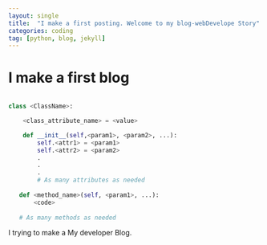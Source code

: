 ```yaml
---
layout: single
title:  "I make a first posting. Welcome to my blog-webDevelope Story"
categories: coding
tag: [python, blog, jekyll]
---
```


# I make a first blog

```python

class <ClassName>:

    <class_attribute_name> = <value>

    def __init__(self,<param1>, <param2>, ...):
        self.<attr1> = <param1>
        self.<attr2> = <param2>
        .
        .
        .
        # As many attributes as needed
    
   def <method_name>(self, <param1>, ...):
       <code>
       
   # As many methods as needed

```


I trying to make a My developer Blog.

